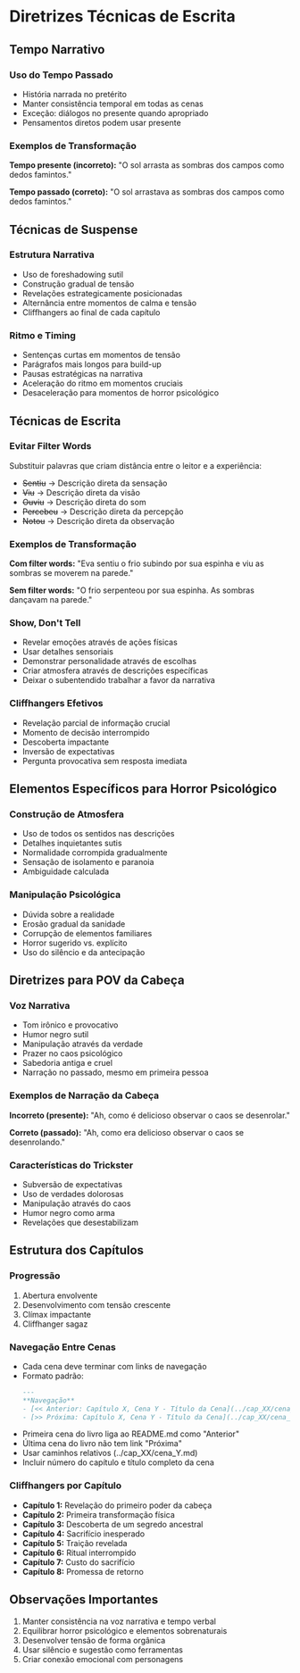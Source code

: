 # Diretrizes Técnicas de Escrita

## Tempo Narrativo
### Uso do Tempo Passado
- História narrada no pretérito
- Manter consistência temporal em todas as cenas
- Exceção: diálogos no presente quando apropriado
- Pensamentos diretos podem usar presente

### Exemplos de Transformação
**Tempo presente (incorreto):**
"O sol arrasta as sombras dos campos como dedos famintos."

**Tempo passado (correto):**
"O sol arrastava as sombras dos campos como dedos famintos."

## Técnicas de Suspense
### Estrutura Narrativa
- Uso de foreshadowing sutil
- Construção gradual de tensão
- Revelações estrategicamente posicionadas
- Alternância entre momentos de calma e tensão
- Cliffhangers ao final de cada capítulo

### Ritmo e Timing
- Sentenças curtas em momentos de tensão
- Parágrafos mais longos para build-up
- Pausas estratégicas na narrativa
- Aceleração do ritmo em momentos cruciais
- Desaceleração para momentos de horror psicológico

## Técnicas de Escrita
### Evitar Filter Words
Substituir palavras que criam distância entre o leitor e a experiência:
- ~~Sentiu~~ → Descrição direta da sensação
- ~~Viu~~ → Descrição direta da visão
- ~~Ouviu~~ → Descrição direta do som
- ~~Percebeu~~ → Descrição direta da percepção
- ~~Notou~~ → Descrição direta da observação

### Exemplos de Transformação
**Com filter words:**
"Eva sentiu o frio subindo por sua espinha e viu as sombras se moverem na parede."

**Sem filter words:**
"O frio serpenteou por sua espinha. As sombras dançavam na parede."

### Show, Don't Tell
- Revelar emoções através de ações físicas
- Usar detalhes sensoriais
- Demonstrar personalidade através de escolhas
- Criar atmosfera através de descrições específicas
- Deixar o subentendido trabalhar a favor da narrativa

### Cliffhangers Efetivos
- Revelação parcial de informação crucial
- Momento de decisão interrompido
- Descoberta impactante
- Inversão de expectativas
- Pergunta provocativa sem resposta imediata

## Elementos Específicos para Horror Psicológico
### Construção de Atmosfera
- Uso de todos os sentidos nas descrições
- Detalhes inquietantes sutis
- Normalidade corrompida gradualmente
- Sensação de isolamento e paranoia
- Ambiguidade calculada

### Manipulação Psicológica
- Dúvida sobre a realidade
- Erosão gradual da sanidade
- Corrupção de elementos familiares
- Horror sugerido vs. explícito
- Uso do silêncio e da antecipação

## Diretrizes para POV da Cabeça
### Voz Narrativa
- Tom irônico e provocativo
- Humor negro sutil
- Manipulação através da verdade
- Prazer no caos psicológico
- Sabedoria antiga e cruel
- Narração no passado, mesmo em primeira pessoa

### Exemplos de Narração da Cabeça
**Incorreto (presente):**
"Ah, como é delicioso observar o caos se desenrolar."

**Correto (passado):**
"Ah, como era delicioso observar o caos se desenrolando."

### Características do Trickster
- Subversão de expectativas
- Uso de verdades dolorosas
- Manipulação através do caos
- Humor negro como arma
- Revelações que desestabilizam

## Estrutura dos Capítulos
### Progressão
1. Abertura envolvente
2. Desenvolvimento com tensão crescente
3. Clímax impactante
4. Cliffhanger sagaz

### Navegação Entre Cenas
- Cada cena deve terminar com links de navegação
- Formato padrão:
  ```markdown
  ---
  **Navegação**
  - [<< Anterior: Capítulo X, Cena Y - Título da Cena](../cap_XX/cena_Y.md)
  - [>> Próxima: Capítulo X, Cena Y - Título da Cena](../cap_XX/cena_Y.md)
  ```
- Primeira cena do livro liga ao README.md como "Anterior"
- Última cena do livro não tem link "Próxima"
- Usar caminhos relativos (../cap_XX/cena_Y.md)
- Incluir número do capítulo e título completo da cena

### Cliffhangers por Capítulo
- **Capítulo 1:** Revelação do primeiro poder da cabeça
- **Capítulo 2:** Primeira transformação física
- **Capítulo 3:** Descoberta de um segredo ancestral
- **Capítulo 4:** Sacrifício inesperado
- **Capítulo 5:** Traição revelada
- **Capítulo 6:** Ritual interrompido
- **Capítulo 7:** Custo do sacrifício
- **Capítulo 8:** Promessa de retorno

## Observações Importantes
1. Manter consistência na voz narrativa e tempo verbal
2. Equilibrar horror psicológico e elementos sobrenaturais
3. Desenvolver tensão de forma orgânica
4. Usar silêncio e sugestão como ferramentas
5. Criar conexão emocional com personagens

